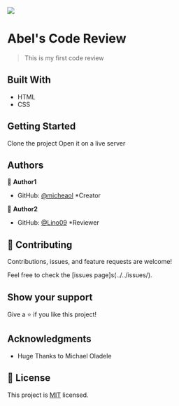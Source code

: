 ![](https://img.shields.io/badge/Microverse-blueviolet)

# Abel's Code Review

> This is my first code review



## Built With

- HTML
- CSS


## Getting Started

Clone the project
Open it on a live server



## Authors

👤 **Author1**

- GitHub: [@micheaol](https://github.com/micheaol)  *Creator

👤 **Author2**

- GitHub: [@Lino09](https://github.com/Lino09)  *Reviewer

## 🤝 Contributing

Contributions, issues, and feature requests are welcome!

Feel free to check the [issues page]s(../../issues/).

## Show your support

Give a ⭐️ if you like this project!

## Acknowledgments

- Huge Thanks to Michael Oladele

## 📝 License

This project is [MIT](./MIT.md) licensed.